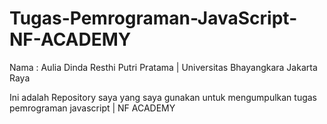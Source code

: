 # Tugas-Pemrograman-JavaScript-NF-ACADEMY
<p>Nama : Aulia Dinda Resthi Putri Pratama | Universitas Bhayangkara Jakarta Raya</p>
<p>Ini adalah Repository saya yang saya gunakan untuk mengumpulkan tugas pemrograman javascript | NF ACADEMY</p>
